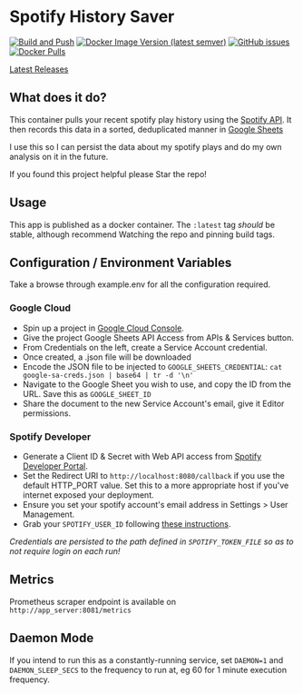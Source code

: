 # Spotify History Saver

[![Build and Push](https://github.com/alex4108/spotify_history_saver/actions/workflows/build.yml/badge.svg)](https://github.com/alex4108/spotify_history_saver/actions/workflows/build.yml)
[![Docker Image Version (latest semver)](https://img.shields.io/docker/v/alex4108/spotify_history_saver)](https://hub.docker.com/alex4108/spotify_history_saver)
[![GitHub issues](https://img.shields.io/github/issues/alex4108/spotify_history_saver)](https://github.com/alex4108/spotify_history_saver/issues)
[![Docker Pulls](https://img.shields.io/docker/pulls/alex4108/spotify_history_saver)](https://hub.docker.com/alex4108/spotify_history_saver)

[Latest Releases](https://github.com/alex4108/spotify_history_saver/releases)

## What does it do?

This container pulls your recent spotify play history using the [Spotify API](https://developer.spotify.com/documentation/web-api/reference/get-recently-played).  It then records this data in a sorted, deduplicated manner in [Google Sheets](https://sheets.google.com)

I use this so I can persist the data about my spotify plays and do my own analysis on it in the future.

If you found this project helpful please Star the repo!

## Usage

This app is published as a docker container.  The `:latest` tag *should* be stable, although recommend Watching the repo and pinning build tags.

## Configuration / Environment Variables

Take a browse through example.env for all the configuration required.

### Google Cloud 

* Spin up a project in [Google Cloud Console](https://cloud.google.com).
* Give the project Google Sheets API Access from APIs & Services button.
* From Credentials on the left, create a Service Account credential.
* Once created, a .json file will be downloaded
* Encode the JSON file to be injected to `GOOGLE_SHEETS_CREDENTIAL`: `cat google-sa-creds.json | base64 | tr -d '\n'`
* Navigate to the Google Sheet you wish to use, and copy the ID from the URL.  Save this as `GOOGLE_SHEET_ID`
* Share the document to the new Service Account's email, give it Editor permissions.

### Spotify Developer

* Generate a Client ID & Secret with Web API access from [Spotify Developer Portal](https://developer.spotify.com/dashboard/create).  
* Set the Redirect URI to `http://localhost:8080/callback` if you use the default HTTP_PORT value.  Set this to a more appropriate host if you've internet exposed your deployment.
* Ensure you set your spotify account's email address in Settings > User Management.
* Grab your `SPOTIFY_USER_ID` following [these instructions](https://www.bonjohh.com/how-to-get-my-spotify-user-id.html).

_Credentials are persisted to the path defined in `SPOTIFY_TOKEN_FILE` so as to not require login on each run!_

## Metrics

Prometheus scraper endpoint is available on `http://app_server:8081/metrics`

## Daemon Mode

If you intend to run this as a constantly-running service, set `DAEMON=1` and `DAEMON_SLEEP_SECS` to the frequency to run at, eg 60 for 1 minute execution frequency.